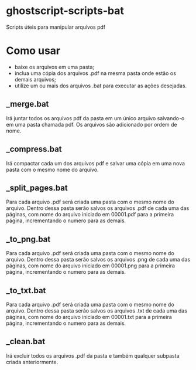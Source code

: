 # ghostscript-scripts-bat

Scripts úteis para manipular arquivos pdf

# Como usar
- baixe os arquivos em uma pasta;
- inclua uma cópia dos arquivos .pdf na mesma pasta onde estão os demais arquivos;
- utilize um ou mais dos arquivos .bat para executar as ações desejadas.

## _merge.bat
Irá juntar todos os arquivos pdf da pasta em um único arquivo salvando-o em uma pasta chamada pdf. 
Os arquivos são adicionado por ordem de nome.

## _compress.bat
Irá compactar cada um dos arquivos pdf e salvar uma cópia em uma nova pasta com o mesmo nome do arquivo.

## _split_pages.bat
Para cada arquivo .pdf será criada uma pasta com o mesmo nome do arquivo. 
Dentro dessa pasta serão salvos os arquivos .pdf de cada uma das páginas, com nome do arquivo iniciado em 00001.pdf para a primeira página, incrementando o numero para as demais.

## _to_png.bat
Para cada arquivo .pdf será criada uma pasta com o mesmo nome do arquivo. 
Dentro dessa pasta serão salvos os arquivos .png de cada uma das páginas, com nome do arquivo iniciado em 00001.png para a primeira página, incrementando o numero para as demais.

## _to_txt.bat
Para cada arquivo .pdf será criada uma pasta com o mesmo nome do arquivo. 
Dentro dessa pasta serão salvos os arquivos .txt de cada uma das páginas, com nome do arquivo iniciado em 00001.txt para a primeira página, incrementando o numero para as demais.

## _clean.bat
Irá excluir todos os arquivos .pdf da pasta e também qualquer subpasta criada anteriormente.
